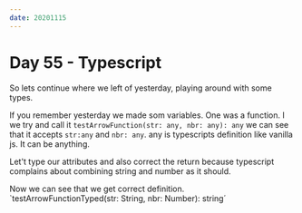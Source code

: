 ```yaml
---
date: 20201115
---
```


# Day 55 - Typescript

So lets continue where we left of yesterday, playing around with some types.

If you remember yesterday we made som variables. One was a function. I we try and call it `testArrowFunction(str: any, nbr: any): any` we can see that it accepts `str:any` and `nbr: any`. any is typescripts definition like vanilla js. It can be anything.

Let't type our attributes and also correct the return because typescript complains about combining string and number as it should.

Now we can see that we get correct definition. `testArrowFunctionTyped(str: String, nbr: Number): string´
